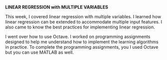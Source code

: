 **LINEAR REGRESSION with MULTIPLE VARIABLES**

This week, I covered linear regression with multiple variables. I learned how linear regression can be extended to accommodate multiple input features. I also came to know the best practices for implementing linear regression.

I went over how to use Octave. I worked on programming assignments designed to help me understand how to implement the learning algorithms in practice. To complete the programming assignments, you I used Octave but you can use MATLAB as well.
